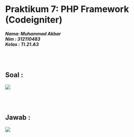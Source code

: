 # Praktikum 7: PHP Framework (Codeigniter)

**_Nama: Muhammad Akbar_** <br/>
**_Nim : 312110483_** <br/>
**_Kelas : TI.21.A3_** <br/>

<br/><br/>

## Soal : 
<img src="https://cdn.discordapp.com/attachments/1015028360759492710/1106549063274467338/image.png">

<br/><br/>

## Jawab : 
<img src="https://cdn.discordapp.com/attachments/1015028360759492710/1106548884232220693/image.png">
